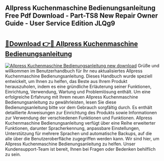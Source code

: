 ## Allpress Kuchenmaschine Bedienungsanleitung Free Pdf Download - Part-TS8 New Repair Owner Guide - User Service Edition JLQg9

# <h2><a href="http://df4i7ob.blite.top/?on=Allpress+Kuchenmaschine+Bedienungsanleitung">🔗Download 👉🔴 Allpress Kuchenmaschine Bedienungsanleitung</a></h2>

[![Allpress Kuchenmaschine Bedienungsanleitung new download](https://i.imgur.com/lujVjoI.png)](http://df4i7ob.blite.top/?on=Allpress+Kuchenmaschine+Bedienungsanleitung)
Grüße und willkommen im Benutzerhandbuch für Ihr neu aktualisiertes Allpress Kuchenmaschine Bedienungsanleitung. Dieses Handbuch wurde speziell entwickelt, um Ihnen zu helfen, das Beste aus Ihrem Produkt herauszuholen, indem es eine gründliche Erläuterung seiner Funktionen, Einrichtung, Verwendung, Wartung und Problemlösung enthält. Um eine erfolgreiche Erfahrung mit Ihrem neuen Allpress Kuchenmaschine Bedienungsanleitung zu gewährleisten, lesen Sie diese Bedienungsanleitung bitte vor dem Gebrauch sorgfältig durch. Es enthält detaillierte Anweisungen zur Einrichtung des Produkts sowie Informationen zur Verwendung der verschiedenen Funktionen und Funktionen. Allpress Kuchenmaschine Bedienungsanleitung verfügt über eine Reihe erweiterter Funktionen, darunter Spracherkennung, anpassbare Einstellungen, Unterstützung für mehrere Sprachen und automatische Backups, auf die alle über die Benutzeroberfläche zugegriffen werden kann. Wir sind hier, um Allpress Kuchenmaschine Bedienungsanleitung zu helfen. Unser Kundensupport-Team ist bereit, Ihnen bei Fragen oder Bedenken behilflich zu sein.
